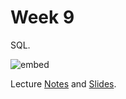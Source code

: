 # Week 9

SQL.

![embed](https://www.youtube.com/embed/hporRfjFISo)

Lecture [Notes](http://docs.cs50.net/2016/fall/notes/9/week9.html) and [Slides](http://cdn.cs50.net/2016/fall/lectures/9/week9.pdf).
